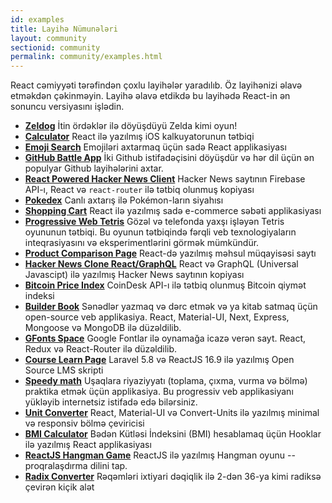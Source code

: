 ```yaml
---
id: examples
title: Layihə Nümunələri
layout: community
sectionid: community
permalink: community/examples.html
---
```


React cəmiyyəti tərəfindən çoxlu layihələr yaradılıb. Öz layihənizi əlavə etməkdən çəkinməyin. Layihə əlavə etdikdə bu layihədə React-in ən sonuncu versiyasını işlədin.


* **[Zeldog](https://yannsainty.github.io/Zeldog/)** İtin ördəklər ilə döyüşdüyü Zelda kimi oyun!
* **[Calculator](https://github.com/ahfarmer/calculator)** React ilə yazılmış iOS kalkuyatorunun tətbiqi
* **[Emoji Search](https://github.com/ahfarmer/emoji-search)** Emojiləri axtarmaq üçün sadə React applikasiyası
* **[GitHub Battle App](https://tm.dev/react-course-project/)** İki Github istifadəçisini döyüşdür və hər dil üçün ən populyar Github layihələrini axtar.
* **[React Powered Hacker News Client](https://github.com/insin/react-hn)** Hacker News saytının Firebase API-ı, React və `react-router` ilə tətbiq olunmuş kopiyası
* **[Pokedex](https://github.com/alik0211/pokedex)** Canlı axtarış ilə Pokémon-ların siyahısı
* **[Shopping Cart](https://github.com/jeffersonRibeiro/react-shopping-cart)** React ilə yazılmış sadə e-commerce səbəti applikasiyası
* **[Progressive Web Tetris](https://github.com/skidding/flatris)** Gözəl və telefonda yaxşı işləyən Tetris oyununun tətbiqi. Bu oyunun tətbiqində fərqli veb texnologiyaların inteqrasiyasını və eksperimentlərini görmək mümkündür.
* **[Product Comparison Page](https://github.com/Rhymond/product-compare-react)** React-də yazılmış məhsul müqayisəsi saytı
* **[Hacker News Clone React/GraphQL](https://github.com/clintonwoo/hackernews-react-graphql)** React və GraphQL (Universal Javascipt) ilə yazılmış Hacker News saytının kopiyası
* **[Bitcoin Price Index](https://github.com/mrkjlchvz/bitcoin-price-index)** CoinDesk API-ı ilə tətbiq olunmuş Bitcoin qiymət indeksi
* **[Builder Book](https://github.com/builderbook/builderbook)** Sənədlər yazmaq və dərc etmək və ya kitab satmaq üçün open-source veb applikasiya. React, Material-UI, Next, Express, Mongoose və MongoDB ilə düzəldilib.
* **[GFonts Space](https://github.com/pankajladhar/GFontsSpace)** Google Fontlar ilə oynamağa icazə verən sayt. React, Redux və React-Router ilə düzəldilib.
* **[Course Learn Page](https://github.com/ulearnpro/ulearn)** Laravel 5.8 və ReactJS 16.9 ilə yazılmış Open Source LMS skripti
* **[Speedy math](https://github.com/pankajladhar/speedy-math)** Uşaqlara riyaziyyatı (toplama, çıxma, vurma və bölmə) praktika etmək üçün applikasiya. Bu progressiv veb applikasiyanı yükləyib internetsiz istifadə edə bilərsiniz.
* **[Unit Converter](https://github.com/KarthikeyanRanasthala/react-unit-converter)** React, Material-UI və Convert-Units ilə yazılmış minimal və responsiv bölmə çeviricisi
* **[BMI Calculator](https://github.com/GermaVinsmoke/bmi-calculator)** Bədən Kütləsi İndeksini (BMI) hesablamaq üçün Hooklar ilə yazılmış React applikasiyası
* **[ReactJS Hangman Game](https://github.com/vetrivelcsamy/reactjs-hangman)** ReactJS ilə yazılmış Hangman oyunu -- proqralaşdırma dilini tap.
* **[Radix Converter](https://github.com/kumom/radix-converter)** Rəqəmləri ixtiyari dəqiqlik ilə 2-dən 36-ya kimi radiksə çevirən kiçik alət

